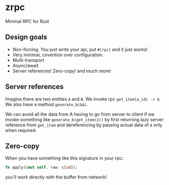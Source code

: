 # zrpc
Minimal RPC for Rust

## Design goals

- Non-forcing. You just write your api, put `#[rpc]` and it just works!
- Very minimal, cnvention over configuration.
- Multi-transport
- Async/await
- Server references! Zero-copy! and much more!

## Server references

Imagine there are two entities `A` and `B`. We invoke rpc `get_item(a_id) -> A`. We also have a method `generate_b(&A)`.

We can avoid all the data from A having to go from server to client if we invoke something like `generate_b(get_item(1))` by first returning lazy server reference from `get_item` and dereferencing by passing actual data of `A` only when required.

## Zero-copy

When you have something like this signature in your rpc:

```rust
fn apply(&mut self, raw: &[u8]);
```

you'll work directly with the buffer from network!
